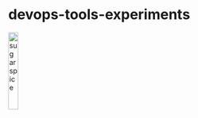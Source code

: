 # devops-tools-experiments

<img src="https://github.com/limcel/devops-tools-experiments/assets/28526018/8058c988-9c05-4c11-92e5-f75b38e9d1c1" href="https://github.com/limcel" alt="sugarspice" width="20%" height="20%"/>

